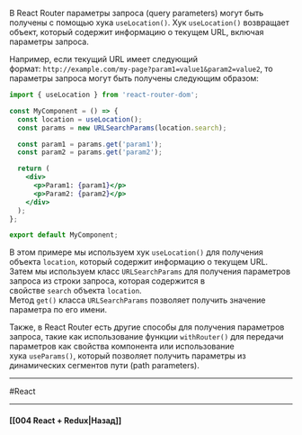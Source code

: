 В React Router параметры запроса (query parameters) могут быть получены с помощью хука `useLocation()`. Хук `useLocation()` возвращает объект, который содержит информацию о текущем URL, включая параметры запроса.

Например, если текущий URL имеет следующий формат: `http://example.com/my-page?param1=value1&param2=value2`, то параметры запроса могут быть получены следующим образом:

```jsx
import { useLocation } from 'react-router-dom';

const MyComponent = () => {
  const location = useLocation();
  const params = new URLSearchParams(location.search);

  const param1 = params.get('param1');
  const param2 = params.get('param2');

  return (
    <div>
      <p>Param1: {param1}</p>
      <p>Param2: {param2}</p>
    </div>
  );
};

export default MyComponent;
```

В этом примере мы используем хук `useLocation()` для получения объекта `location`, который содержит информацию о текущем URL. Затем мы используем класс `URLSearchParams` для получения параметров запроса из строки запроса, которая содержится в свойстве `search` объекта `location`. Метод `get()` класса `URLSearchParams` позволяет получить значение параметра по его имени.

Также, в React Router есть другие способы для получения параметров запроса, такие как использование функции `withRouter()` для передачи параметров как свойства компонента или использование хука `useParams()`, который позволяет получить параметры из динамических сегментов пути (path parameters).

____
#React

____

#### [[004 React + Redux|Назад]]